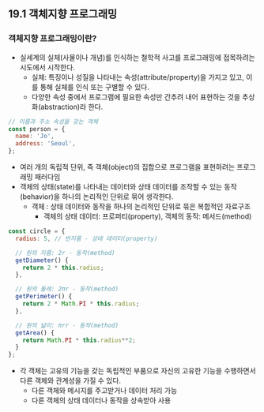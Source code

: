 ## 19.1 객체지향 프로그래밍

### 객체지향 프로그래밍이란?
* 실세계의 실체(사물이나 개념)를 인식하는 철학적 사고를 프로그래밍에 접목하려는 시도에서 시작한다.
  * 실체: 특징이나 성질을 나타내는 속성(attribute/property)을 가지고 있고, 이를 통해 실체를 인식 또는 구별할 수 있다.
  * 다양한 속성 중에서 프로그램에 필요한 속성만 간추려 내어 표현하는 것을 추상화(abstraction)라 한다.

```js
// 이름과 주소 속성을 갖는 객체
const person = {
  name: 'Jo',
  address: 'Seoul',
};
```

* 여러 개의 독립적 단위, 즉 객체(object)의 집합으로 프로그램을 표현하려는 프로그래밍 패러다임
* 객체의 상태(state)를 나타내는 데이터와 상태 데이터를 조작할 수 있는 동작(behavior)을 하나의 논리적인 단위로 묶어 생각한다.
  * 객체 : 상태 데이터와 동작을 하나의 논리적인 단위로 묶은 복합적인 자료구조
    * 객체의 상태 데이터: 프로퍼티(property), 객체의 동작: 메서드(method)

```js
const circle = {
  radius: 5, // 반지름 - 상태 데이터(property)

  // 원의 지름: 2r - 동작(method)
  getDiameter() {
    return 2 * this.radius;
  },

  // 원의 둘레: 2πr - 동작(method)
  getPerimeter() {
    return 2 * Math.PI * this.radius;
  },

  // 원의 넓이: πrr - 동작(method)
  getArea() {
    return Math.PI * this.radius**2;
  }
};
```

* 각 객체는 고유의 기능을 갖는 독립적인 부품으로 자신의 고유한 기능을 수행하면서 다른 객체와 관계성을 가질 수 있다.
  * 다른 객체와 메시지를 주고받거나 데이터 처리 가능
  * 다른 객체의 상태 데이터나 동작을 상속받아 사용